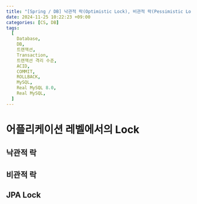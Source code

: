 ```yaml
---
title: "[Spring / DB] 낙관적 락(Optimistic Lock), 비관적 락(Pessimistic Lock)"
date: 2024-11-25 10:22:23 +09:00
categories: [CS, DB]
tags:
  [
    Database,
    DB,
    트랜잭션,
    Transaction,
    트랜잭션 격리 수준,
    ACID,
    COMMIT,
    ROLLBACK,
    MySQL,
    Real MySQL 8.0,
    Real MySQL,
  ]
---
```


# 어플리케이션 레벨에서의 Lock

## 낙관적 락

## 비관적 락

## JPA Lock